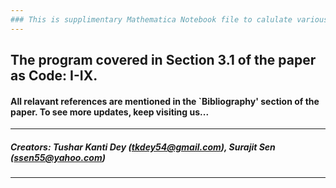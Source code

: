 ```yaml
---
### This is supplimentary Mathematica Notebook file to calulate various tensorial objects appeared in the paper: "A Compendium on General Relativity for Undergraduate Students" by Tushar Kanti Dey & Surajit Sen, published in Physics Education,  No.?, Vol.? (2020) 1-15. (Link to be given)
---
```

The program covered in Section 3.1 of the paper as Code: I-IX. 
---
#### All relavant references are mentioned in the `Bibliography' section of the paper. To see more updates, keep visiting us...
---
##### Creators: Tushar Kanti Dey (tkdey54@gmail.com), Surajit Sen (ssen55@yahoo.com)
---
